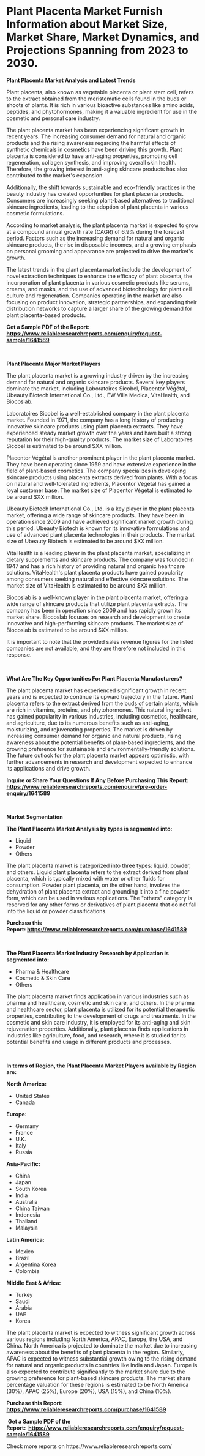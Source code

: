 <p><h1>Plant Placenta Market Furnish Information about Market Size, Market Share, Market Dynamics, and Projections Spanning from 2023 to 2030.</h1></p><p><strong>Plant Placenta Market Analysis and Latest Trends</strong></p>
<p><p>Plant placenta, also known as vegetable placenta or plant stem cell, refers to the extract obtained from the meristematic cells found in the buds or shoots of plants. It is rich in various bioactive substances like amino acids, peptides, and phytohormones, making it a valuable ingredient for use in the cosmetic and personal care industry.</p><p>The plant placenta market has been experiencing significant growth in recent years. The increasing consumer demand for natural and organic products and the rising awareness regarding the harmful effects of synthetic chemicals in cosmetics have been driving this growth. Plant placenta is considered to have anti-aging properties, promoting cell regeneration, collagen synthesis, and improving overall skin health. Therefore, the growing interest in anti-aging skincare products has also contributed to the market's expansion.</p><p>Additionally, the shift towards sustainable and eco-friendly practices in the beauty industry has created opportunities for plant placenta products. Consumers are increasingly seeking plant-based alternatives to traditional skincare ingredients, leading to the adoption of plant placenta in various cosmetic formulations.</p><p>According to market analysis, the plant placenta market is expected to grow at a compound annual growth rate (CAGR) of 6.9% during the forecast period. Factors such as the increasing demand for natural and organic skincare products, the rise in disposable incomes, and a growing emphasis on personal grooming and appearance are projected to drive the market's growth.</p><p>The latest trends in the plant placenta market include the development of novel extraction techniques to enhance the efficacy of plant placenta, the incorporation of plant placenta in various cosmetic products like serums, creams, and masks, and the use of advanced biotechnology for plant cell culture and regeneration. Companies operating in the market are also focusing on product innovation, strategic partnerships, and expanding their distribution networks to capture a larger share of the growing demand for plant placenta-based products.</p></p>
<p><strong>Get a Sample PDF of the Report:&nbsp; <a href="https://www.reliableresearchreports.com/enquiry/request-sample/1641589">https://www.reliableresearchreports.com/enquiry/request-sample/1641589</a></strong></p>
<p>&nbsp;</p>
<p><strong>Plant Placenta Major Market Players</strong></p>
<p><p>The plant placenta market is a growing industry driven by the increasing demand for natural and organic skincare products. Several key players dominate the market, including Laboratoires Sicobel, Placentor Végétal, Ubeauty Biotech International Co., Ltd., EW Villa Medica, VitaHealth, and Biocoslab. </p><p>Laboratoires Sicobel is a well-established company in the plant placenta market. Founded in 1971, the company has a long history of producing innovative skincare products using plant placenta extracts. They have experienced steady market growth over the years and have built a strong reputation for their high-quality products. The market size of Laboratoires Sicobel is estimated to be around $XX million. </p><p>Placentor Végétal is another prominent player in the plant placenta market. They have been operating since 1959 and have extensive experience in the field of plant-based cosmetics. The company specializes in developing skincare products using placenta extracts derived from plants. With a focus on natural and well-tolerated ingredients, Placentor Végétal has gained a loyal customer base. The market size of Placentor Végétal is estimated to be around $XX million.</p><p>Ubeauty Biotech International Co., Ltd. is a key player in the plant placenta market, offering a wide range of skincare products. They have been in operation since 2009 and have achieved significant market growth during this period. Ubeauty Biotech is known for its innovative formulations and use of advanced plant placenta technologies in their products. The market size of Ubeauty Biotech is estimated to be around $XX million.</p><p>VitaHealth is a leading player in the plant placenta market, specializing in dietary supplements and skincare products. The company was founded in 1947 and has a rich history of providing natural and organic healthcare solutions. VitaHealth's plant placenta products have gained popularity among consumers seeking natural and effective skincare solutions. The market size of VitaHealth is estimated to be around $XX million.</p><p>Biocoslab is a well-known player in the plant placenta market, offering a wide range of skincare products that utilize plant placenta extracts. The company has been in operation since 2009 and has rapidly grown its market share. Biocoslab focuses on research and development to create innovative and high-performing skincare products. The market size of Biocoslab is estimated to be around $XX million.</p><p>It is important to note that the provided sales revenue figures for the listed companies are not available, and they are therefore not included in this response.</p></p>
<p>&nbsp;</p>
<p><strong>What Are The Key Opportunities For Plant Placenta Manufacturers?</strong></p>
<p><p>The plant placenta market has experienced significant growth in recent years and is expected to continue its upward trajectory in the future. Plant placenta refers to the extract derived from the buds of certain plants, which are rich in vitamins, proteins, and phytohormones. This natural ingredient has gained popularity in various industries, including cosmetics, healthcare, and agriculture, due to its numerous benefits such as anti-aging, moisturizing, and rejuvenating properties. The market is driven by increasing consumer demand for organic and natural products, rising awareness about the potential benefits of plant-based ingredients, and the growing preference for sustainable and environmentally-friendly solutions. The future outlook for the plant placenta market appears optimistic, with further advancements in research and development expected to enhance its applications and drive growth.</p></p>
<p><strong>Inquire or Share Your Questions If Any Before Purchasing This Report: <a href="https://www.reliableresearchreports.com/enquiry/pre-order-enquiry/1641589">https://www.reliableresearchreports.com/enquiry/pre-order-enquiry/1641589</a></strong></p>
<p>&nbsp;</p>
<p><strong>Market Segmentation</strong></p>
<p><strong>The Plant Placenta Market Analysis by types is segmented into:</strong></p>
<p><ul><li>Liquid</li><li>Powder</li><li>Others</li></ul></p>
<p><p>The plant placenta market is categorized into three types: liquid, powder, and others. Liquid plant placenta refers to the extract derived from plant placenta, which is typically mixed with water or other fluids for consumption. Powder plant placenta, on the other hand, involves the dehydration of plant placenta extract and grounding it into a fine powder form, which can be used in various applications. The "others" category is reserved for any other forms or derivatives of plant placenta that do not fall into the liquid or powder classifications.</p></p>
<p><strong>Purchase this Report:&nbsp;<a href="https://www.reliableresearchreports.com/purchase/1641589">https://www.reliableresearchreports.com/purchase/1641589</a></strong></p>
<p>&nbsp;</p>
<p><strong>The Plant Placenta Market Industry Research by Application is segmented into:</strong></p>
<p><ul><li>Pharma & Healthcare</li><li>Cosmetic & Skin Care</li><li>Others</li></ul></p>
<p><p>The plant placenta market finds application in various industries such as pharma and healthcare, cosmetic and skin care, and others. In the pharma and healthcare sector, plant placenta is utilized for its potential therapeutic properties, contributing to the development of drugs and treatments. In the cosmetic and skin care industry, it is employed for its anti-aging and skin rejuvenation properties. Additionally, plant placenta finds applications in industries like agriculture, food, and research, where it is studied for its potential benefits and usage in different products and processes.</p></p>
<p>&nbsp;</p>
<p><strong>In terms of Region, the Plant Placenta Market Players available by Region are:</strong></p>
<p>
    <p> <strong> North America: </strong>
        <ul>
            <li>United States</li>
            <li>Canada</li>
        </ul>
        </p> 
    <p> <strong> Europe: </strong>
        <ul>
            <li>Germany</li>
            <li>France</li>
            <li>U.K.</li>
            <li>Italy</li>
            <li>Russia</li>
        </ul>
        </p> 
    <p> <strong> Asia-Pacific: </strong>
        <ul>
            <li>China</li>
            <li>Japan</li>
            <li>South Korea</li>
            <li>India</li>
            <li>Australia</li>
            <li>China Taiwan</li>
            <li>Indonesia</li>
            <li>Thailand</li>
            <li>Malaysia</li>
        </ul>
        </p> 
    <p> <strong> Latin America: </strong>
        <ul>
            <li>Mexico</li>
            <li>Brazil</li>
            <li>Argentina Korea</li>
            <li>Colombia</li>
        </ul>
        </p> 
    <p> <strong> Middle East & Africa: </strong>
        <ul>
            <li>Turkey</li>
            <li>Saudi</li>
            <li>Arabia</li>
            <li>UAE</li>
            <li>Korea</li>
        </ul>
    </p>
    </p>
<p><p>The plant placenta market is expected to witness significant growth across various regions including North America, APAC, Europe, the USA, and China. North America is projected to dominate the market due to increasing awareness about the benefits of plant placenta in the region. Similarly, APAC is expected to witness substantial growth owing to the rising demand for natural and organic products in countries like India and Japan. Europe is also expected to contribute significantly to the market share due to the growing preference for plant-based skincare products. The market share percentage valuation for these regions is estimated to be North America (30%), APAC (25%), Europe (20%), USA (15%), and China (10%).</p></p>
<p><strong>Purchase this Report: <a href="https://www.reliableresearchreports.com/purchase/1641589">https://www.reliableresearchreports.com/purchase/1641589</a></strong></p>
<p>&nbsp;<strong>Get a Sample PDF of the Report:&nbsp;&nbsp;<a href="https://www.reliableresearchreports.com/enquiry/request-sample/1641589">https://www.reliableresearchreports.com/enquiry/request-sample/1641589</a></strong></p>
<p><strong></strong></p>
<p>Check more reports on https://www.reliableresearchreports.com/</p>